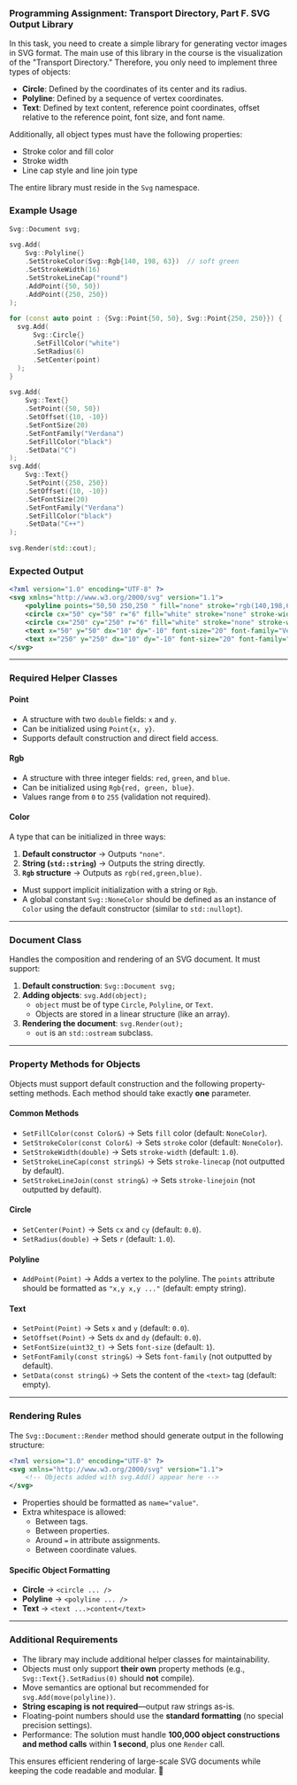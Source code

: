 ### Programming Assignment: **Transport Directory, Part F. SVG Output Library**  

In this task, you need to create a simple library for generating vector images in SVG format. The main use of this library in the course is the visualization of the "Transport Directory." Therefore, you only need to implement three types of objects:  

- **Circle**: Defined by the coordinates of its center and its radius.  
- **Polyline**: Defined by a sequence of vertex coordinates.  
- **Text**: Defined by text content, reference point coordinates, offset relative to the reference point, font size, and font name.  

Additionally, all object types must have the following properties:  
- Stroke color and fill color  
- Stroke width  
- Line cap style and line join type  

The entire library must reside in the `Svg` namespace.  

### Example Usage  
```cpp
Svg::Document svg;

svg.Add(
    Svg::Polyline{}
    .SetStrokeColor(Svg::Rgb{140, 198, 63})  // soft green
    .SetStrokeWidth(16)
    .SetStrokeLineCap("round")
    .AddPoint({50, 50})
    .AddPoint({250, 250})
);

for (const auto point : {Svg::Point{50, 50}, Svg::Point{250, 250}}) {
  svg.Add(
      Svg::Circle{}
      .SetFillColor("white")
      .SetRadius(6)
      .SetCenter(point)
  );
}

svg.Add(
    Svg::Text{}
    .SetPoint({50, 50})
    .SetOffset({10, -10})
    .SetFontSize(20)
    .SetFontFamily("Verdana")
    .SetFillColor("black")
    .SetData("C")
);
svg.Add(
    Svg::Text{}
    .SetPoint({250, 250})
    .SetOffset({10, -10})
    .SetFontSize(20)
    .SetFontFamily("Verdana")
    .SetFillColor("black")
    .SetData("C++")
);

svg.Render(std::cout);
```

### Expected Output  
```xml
<?xml version="1.0" encoding="UTF-8" ?>
<svg xmlns="http://www.w3.org/2000/svg" version="1.1">
    <polyline points="50,50 250,250 " fill="none" stroke="rgb(140,198,63)" stroke-width="16" stroke-linecap="round" />
    <circle cx="50" cy="50" r="6" fill="white" stroke="none" stroke-width="1" />
    <circle cx="250" cy="250" r="6" fill="white" stroke="none" stroke-width="1" />
    <text x="50" y="50" dx="10" dy="-10" font-size="20" font-family="Verdana" fill="black" stroke="none" stroke-width="1">C</text>
    <text x="250" y="250" dx="10" dy="-10" font-size="20" font-family="Verdana" fill="black" stroke="none" stroke-width="1">C++</text>
</svg>
```

---

### Required Helper Classes  

#### **Point**  
- A structure with two `double` fields: `x` and `y`.  
- Can be initialized using `Point{x, y}`.  
- Supports default construction and direct field access.  

#### **Rgb**  
- A structure with three integer fields: `red`, `green`, and `blue`.  
- Can be initialized using `Rgb{red, green, blue}`.  
- Values range from `0` to `255` (validation not required).  

#### **Color**  
A type that can be initialized in three ways:  
1. **Default constructor** → Outputs `"none"`.  
2. **String (`std::string`)** → Outputs the string directly.  
3. **`Rgb` structure** → Outputs as `rgb(red,green,blue)`.  

- Must support implicit initialization with a string or `Rgb`.  
- A global constant `Svg::NoneColor` should be defined as an instance of `Color` using the default constructor (similar to `std::nullopt`).  

---

### **Document Class**
Handles the composition and rendering of an SVG document. It must support:  

1. **Default construction**: `Svg::Document svg;`  
2. **Adding objects**: `svg.Add(object);`  
   - `object` must be of type `Circle`, `Polyline`, or `Text`.  
   - Objects are stored in a linear structure (like an array).  
3. **Rendering the document**: `svg.Render(out);`  
   - `out` is an `std::ostream` subclass.  

---

### **Property Methods for Objects**
Objects must support default construction and the following property-setting methods. Each method should take exactly **one** parameter.  

#### **Common Methods**  
- `SetFillColor(const Color&)` → Sets `fill` color (default: `NoneColor`).  
- `SetStrokeColor(const Color&)` → Sets `stroke` color (default: `NoneColor`).  
- `SetStrokeWidth(double)` → Sets `stroke-width` (default: `1.0`).  
- `SetStrokeLineCap(const string&)` → Sets `stroke-linecap` (not outputted by default).  
- `SetStrokeLineJoin(const string&)` → Sets `stroke-linejoin` (not outputted by default).  

#### **Circle**  
- `SetCenter(Point)` → Sets `cx` and `cy` (default: `0.0`).  
- `SetRadius(double)` → Sets `r` (default: `1.0`).  

#### **Polyline**  
- `AddPoint(Point)` → Adds a vertex to the polyline. The `points` attribute should be formatted as `"x,y x,y ..."` (default: empty string).  

#### **Text**  
- `SetPoint(Point)` → Sets `x` and `y` (default: `0.0`).  
- `SetOffset(Point)` → Sets `dx` and `dy` (default: `0.0`).  
- `SetFontSize(uint32_t)` → Sets `font-size` (default: `1`).  
- `SetFontFamily(const string&)` → Sets `font-family` (not outputted by default).  
- `SetData(const string&)` → Sets the content of the `<text>` tag (default: empty).  

---

### **Rendering Rules**
The `Svg::Document::Render` method should generate output in the following structure:  
```xml
<?xml version="1.0" encoding="UTF-8" ?>
<svg xmlns="http://www.w3.org/2000/svg" version="1.1">
    <!-- Objects added with svg.Add() appear here -->
</svg>
```
- Properties should be formatted as `name="value"`.  
- Extra whitespace is allowed:  
  - Between tags.  
  - Between properties.  
  - Around `=` in attribute assignments.  
  - Between coordinate values.  

#### **Specific Object Formatting**  
- **Circle** → `<circle ... />`  
- **Polyline** → `<polyline ... />`  
- **Text** → `<text ...>content</text>`  

---

### **Additional Requirements**
- The library may include additional helper classes for maintainability.  
- Objects must only support **their own** property methods (e.g., `Svg::Text{}.SetRadius(0)` should **not** compile).  
- Move semantics are optional but recommended for `svg.Add(move(polyline))`.  
- **String escaping is not required**—output raw strings as-is.  
- Floating-point numbers should use the **standard formatting** (no special precision settings).  
- Performance: The solution must handle **100,000 object constructions and method calls** within **1 second**, plus one `Render` call.  

This ensures efficient rendering of large-scale SVG documents while keeping the code readable and modular. 🚀